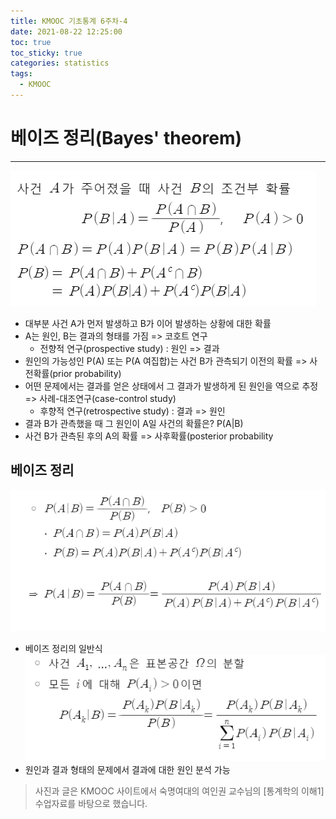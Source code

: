 ```yaml
---
title: KMOOC 기초통계 6주차-4
date: 2021-08-22 12:25:00
toc: true
toc_sticky: true
categories: statistics
tags:
  - KMOOC
---
```


# 베이즈 정리(Bayes' theorem)
***

![](/assets/images/statistics/bayes1.png)  
- 대부분 사건 A가 먼저 발생하고 B가 이어 발생하는 상황에 대한 확률
- A는 원인, B는 결과의 형태를 가짐 => 코호트 연구
  - 전향적 연구(prospective study) : 원인 => 결과
- 원인의 가능성인 P(A) 또는 P(A 여집합)는 사건 B가 관측되기 이전의 확률 => 사전확률(prior probability)
- 어떤 문제에서는 결과를 얻은 상태에서 그 결과가 발생하게 된 원인을 역으로 추정  
=> 사례-대조연구(case-control study)
  - 후향적 연구(retrospective study) : 결과 => 원인
- 결과 B가 관측했을 때 그 원인이 A일 사건의 확률은? P(A|B)
- 사건 B가 관측된 후의 A의 확률 => 사후확률(posterior probability

## 베이즈 정리
![](/assets/images/statistics/bayes2.png)
- 베이즈 정리의 일반식  
![](/assets/images/statistics/bayes3.png)
- 원인과 결과 형태의 문제에서 결과에 대한 원인 분석 가능


> 사진과 글은 KMOOC 사이트에서 숙명여대의 여인권 교수님의 [통계학의 이해1] 수업자료를 바탕으로 했습니다.  


